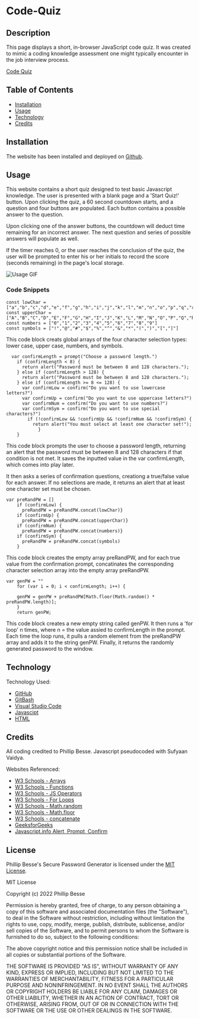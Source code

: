 # Code-Quiz

## Description

This page displays a short, in-browser JavaScript code quiz. It was created to mimic a coding knowledge assessment one might typically encounter in the job interview process. 

[Code Quiz](https://pdbesse.github.io/Code-Quiz/)

## Table of Contents

* [Installation](#installation)
* [Usage](#usage)
* [Technology](#technology)
* [Credits](#credits)

## Installation

The website has been installed and deployed on [Github](https://github.com/).

## Usage

This website contains a short quiz designed to test basic Javascript knowledge. The user is presented with a blank page and a 'Start Quiz!' button. Upon clicking the quiz, a 60 second countdown starts, and a question and four buttons are populated. Each button contains a possible answer to the question.

Upon clicking one of the answer buttons, the countdown will deduct time remaining for an incorrect answer. The next question and series of possible answers will populate as well.

If the timer reaches 0, or the user reaches the conclusion of the quiz, the user will be prompted to enter his or her initials to record the score (seconds remaining) in the page's local storage.

![Usage GIF](./assets/usage.gif)

### Code Snippets

```
const lowChar = ["a","b","c","d","e","f","g","h","i","j","k","l","m","n","o","p","q","r","s","t","u","v","w","x","y","z"]
const upperChar = ["A","B","C","D","E","F","G","H","I","J","K","L","M","N","O","P","Q","R","S","T","UV","W","X","Y","Z"]
const numbers = ["0","1","2","3","4","5","6","7","8","9"]
const symbols = ["!","@","#","$","%","^","&","*","(",")","[","]"]
```

This code block creats global arrays of the four character selection types: lower case, upper case, numbers, and symbols.

```
  var confirmLength = prompt("Choose a password length.")
    if (confirmLength < 8) {
      return alert("Password must be between 8 and 128 characters.");
    } else if (confirmLength > 128) {
      return alert("Password must be between 8 and 128 characters.");
    } else if (confirmLength >= 8 <= 128) {
      var confirmLow = confirm("Do you want to use lowercase letters?")
      var confirmUp = confirm("Do you want to use uppercase letters?")
      var confirmNum = confirm("Do you want to use numbers?")
      var confirmSym = confirm("Do you want to use special characters?")
        if (!confirmLow && !confirmUp && !confirmNum && !confirmSym) {
          return alert("You must select at least one character set!");
            }
    }
```
This code block prompts the user to choose a password length, returning an alert that the password must be between 8 and 128 characters if that condition is not met. It saves the inputted value in the var confirmLength, which comes into play later.

It then asks a series of confirmation questions, creationg a true/false value for each answer. If no selections are made, it returns an alert that at least one character set must be chosen.

```
var preRandPW = []
    if (confirmLow) {
      preRandPW = preRandPW.concat(lowChar)}
    if (confirmUp) {
      preRandPW = preRandPW.concat(upperChar)}
    if (confirmNum) {
      preRandPW = preRandPW.concat(numbers)}
    if (confirmSym) {
      preRandPW = preRandPW.concat(symbols)
    }
```

This code block creates the empty array preRandPW, and for each true value from the confirmation prompt, concatinates the corresponding character selection array into the empty array preRandPW.

```
var genPW = ""
    for (var i = 0; i < confirmLength; i++) {

    genPW = genPW + preRandPW[Math.floor(Math.random() * preRandPW.length)];
    }
    return genPW;
```

This code block creates a new empty string called genPW. It then runs a 'for loop' n times, where n = the value assied to confirmLength in the prompt. Each time the loop runs, it pulls a random element from the preRandPW array and adds it to the string genPW. Finally, it returns the randomly generated password to the window.

## Technology

Technology Used:
* [GitHub](https://github.com/)
* [GitBash](https://gitforwindows.org/)
* [Visual Studio Code](https://code.visualstudio.com/)
* [Javascipt](https://www.javascript.com/)
* [HTML](https://developer.mozilla.org/en-US/docs/Web/HTML)

## Credits

All coding credited to Phillip Besse.  Javascript pseudocoded with Sufyaan Vaidya.

Websites Referenced:
* [W3 Schools - Arrays](https://www.w3schools.com/js/js_arrays.asp)
* [W3 Schools - Functions](https://www.w3schools.com/js/js_functions.asp)
* [W3 Schools - JS Operators](https://www.w3schools.com/js/js_operators.asp)
* [W3 Schools - For Loops](https://www.w3schools.com/js/js_loop_for.asp)
* [W3 Schools - Math.random](https://www.w3schools.com/js/js_random.asp)
* [W3 Schools - Math.floor](https://www.w3schools.com/jsref/jsref_floor.asp)
* [W3 Schools - concatenate](https://www.w3schools.com/jsref/jsref_concat_string.asp)
* [GeeksforGeeks](https://www.geeksforgeeks.org/how-to-generate-a-random-password-using-javascript/)
* [Javascript.info Alert, Prompt, Confirm](https://javascript.info/alert-prompt-confirm)

## License

Phillip Besse's Secure Password Generator is licensed under the [MIT License](https://choosealicense.com/licenses/mit/).

MIT License

Copyright (c) 2022 Phillip Besse

Permission is hereby granted, free of charge, to any person obtaining a copy
of this software and associated documentation files (the "Software"), to deal
in the Software without restriction, including without limitation the rights
to use, copy, modify, merge, publish, distribute, sublicense, and/or sell
copies of the Software, and to permit persons to whom the Software is
furnished to do so, subject to the following conditions:

The above copyright notice and this permission notice shall be included in all
copies or substantial portions of the Software.

THE SOFTWARE IS PROVIDED "AS IS", WITHOUT WARRANTY OF ANY KIND, EXPRESS OR
IMPLIED, INCLUDING BUT NOT LIMITED TO THE WARRANTIES OF MERCHANTABILITY,
FITNESS FOR A PARTICULAR PURPOSE AND NONINFRINGEMENT. IN NO EVENT SHALL THE
AUTHORS OR COPYRIGHT HOLDERS BE LIABLE FOR ANY CLAIM, DAMAGES OR OTHER
LIABILITY, WHETHER IN AN ACTION OF CONTRACT, TORT OR OTHERWISE, ARISING FROM,
OUT OF OR IN CONNECTION WITH THE SOFTWARE OR THE USE OR OTHER DEALINGS IN THE
SOFTWARE.
